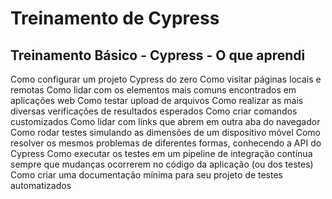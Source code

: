 # Treinamento de Cypress

## Treinamento Básico - Cypress - O que aprendi
Como configurar um projeto Cypress do zero
Como visitar páginas locais e remotas
Como lidar com os elementos mais comuns encontrados em aplicações web
Como testar upload de arquivos
Como realizar as mais diversas verificações de resultados esperados
Como criar comandos customizados
Como lidar com links que abrem em outra aba do navegador
Como rodar testes simulando as dimensões de um dispositivo móvel
Como resolver os mesmos problemas de diferentes formas, conhecendo a API do Cypress
Como executar os testes em um pipeline de integração contínua sempre que mudanças ocorrerem no código da aplicação (ou dos testes)
Como criar uma documentação mínima para seu projeto de testes automatizados


